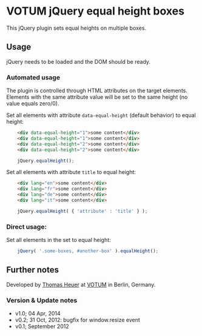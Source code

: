 # VOTUM jQuery equal height boxes

This jQuery plugin sets equal heights on multiple boxes.

## Usage

jQuery needs to be loaded and the DOM should be ready.

### Automated usage

The plugin is controlled through HTML attributes on the target elements. Elements with the same attribute value will be set to the same height (no value equals zero/0).

Set all elements with attribute `data-equal-height` (default behavior) to equal height:

```html
    <div data-equal-height="1">some content</div>
    <div data-equal-height="1">some content</div>
    <div data-equal-height="2">some content</div>
    <div data-equal-height="2">some content</div>
```

```javascript
    jQuery.equalHeight();
```

Set all elements with attribute `title` to equal height:

```html
    <div lang="en">some content</div>
    <div lang="fr">some content</div>
    <div lang="de">some content</div>
    <div lang="it">some content</div>
```

```javascript
    jQuery.equalHeight( { 'attribute' : 'title' } );
```

### Direct usage:

Set all elements in the set to equal height:

```javascript
    jQuery( '.some-boxes, #another-box' ).equalHeight();
```

## Further notes

Developed by [Thomas Heuer](mailto:thomas.heuer@votum.de) at [VOTUM](http://www.votum.de/) in Berlin, Germany.

### Version & Update notes

- v1.0; 04 Apr, 2014
- v0.2; 31 Oct, 2012: bugfix for window.resize event
- v0.1; September 2012

